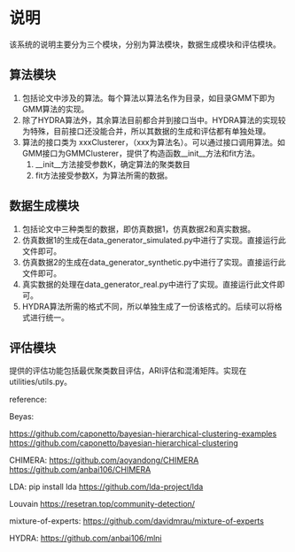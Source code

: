 # 说明

该系统的说明主要分为三个模块，分别为算法模块，数据生成模块和评估模块。

## 算法模块
1. 包括论文中涉及的算法。每个算法以算法名作为目录，如目录GMM下即为GMM算法的实现。
2. 除了HYDRA算法外，其余算法目前都合并到接口当中。HYDRA算法的实现较为特殊，目前接口还没能合并，所以其数据的生成和评估都有单独处理。
3. 算法的接口类为 xxxClusterer，（xxx为算法名）。可以通过接口调用算法。如GMM接口为GMMClusterer，提供了构造函数__init__方法和fit方法。
   1. __init__方法接受参数K，确定算法的聚类数目
   2. fit方法接受参数X，为算法所需的数据。



## 数据生成模块
1. 包括论文中三种类型的数据，即仿真数据1，仿真数据2和真实数据。
2. 仿真数据1的生成在data_generator_simulated.py中进行了实现。直接运行此文件即可。
3. 仿真数据2的生成在data_generator_synthetic.py中进行了实现。直接运行此文件即可。
4. 真实数据的处理在data_generator_real.py中进行了实现。直接运行此文件即可。
5. HYDRA算法所需的格式不同，所以单独生成了一份该格式的。后续可以将格式进行统一。

## 评估模块
提供的评估功能包括最优聚类数目评估，ARI评估和混淆矩阵。实现在utilities/utils.py。


reference:

Beyas: 

https://github.com/caponetto/bayesian-hierarchical-clustering-examples
https://github.com/caponetto/bayesian-hierarchical-clustering

CHIMERA:
https://github.com/aoyandong/CHIMERA
https://github.com/anbai106/CHIMERA

LDA:
pip install lda
https://github.com/lda-project/lda

Louvain
https://resetran.top/community-detection/

mixture-of-experts:
https://github.com/davidmrau/mixture-of-experts


HYDRA:
https://github.com/anbai106/mlni
